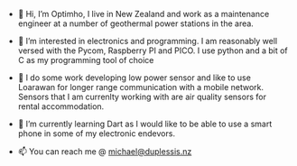 - 👋 Hi, I’m Optimho, I live  in New Zealand and work as a maintenance engineer at a number  of geothermal power stations in the area.
- 👀 I’m interested in electronics and programming. I am reasonably well versed with the Pycom, Raspberry PI and PICO. I use python and a bit of C as my programming tool of choice  
- 👀 I do some work developing low power sensor and like to use Loarawan for longer range communication with a mobile network. Sensors that I am currenlty working with are air quality sensors for rental accommodation.

- 🌱 I’m currently learning Dart as I would like to be able to use a smart phone in some of my electronic endevors.

- 📫 You can reach me @ michael@duplessis.nz
